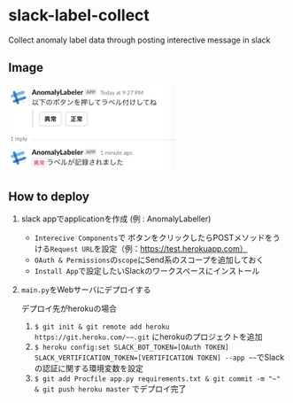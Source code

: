 # slack-label-collect
Collect anomaly label data through posting interective message in slack

## Image 

<img src="doc/image.png" width="300">

## How to deploy

1. slack appでapplicationを作成 (例 : AnomalyLabeller)
    - `Interecive Components`で ボタンをクリックしたらPOSTメソッドをうける`Request URL`を設定（例：https://test.herokuapp.com）
    - `OAuth & Permissions`の`scope`にSend系のスコープを追加しておく
    - `Install App`で設定したいSlackのワークスペースにインストール 

1. `main.py`をWebサーバにデプロイする

    デプロイ先がherokuの場合
    1. `$ git init & git remote add heroku https://git.heroku.com/~~.git` にherokuのプロジェクトを追加
    1. `$ heroku config:set SLACK_BOT_TOKEN=[OAuth TOKEN] SLACK_VERTIFICATION_TOKEN=[VERTIFICATION TOKEN] --app ~~`でSlackの認証に関する環境変数を設定
    1. `$ git add Procfile app.py requirements.txt & git commit -m "~" & git push heroku master` でデプロイ完了
